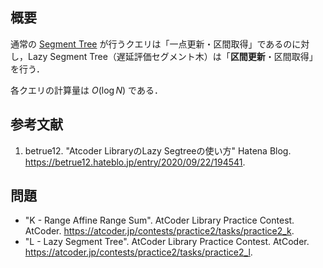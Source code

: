 ##  概要

通常の [Segment Tree](https://today2098.github.io/algorithm/src/DataStructure/SegmentTree/segment_tree.hpp) が行うクエリは「一点更新・区間取得」であるのに対し，Lazy Segment Tree（遅延評価セグメント木）は「**区間更新**・区間取得」を行う．

各クエリの計算量は $O(\log N)$ である．


## 参考文献

1. betrue12. "Atcoder LibraryのLazy Segtreeの使い方" Hatena Blog. <https://betrue12.hateblo.jp/entry/2020/09/22/194541>.


## 問題

- "K - Range Affine Range Sum". AtCoder Library Practice Contest. AtCoder. <https://atcoder.jp/contests/practice2/tasks/practice2_k>.
- "L - Lazy Segment Tree". AtCoder Library Practice Contest. AtCoder. <https://atcoder.jp/contests/practice2/tasks/practice2_l>.
